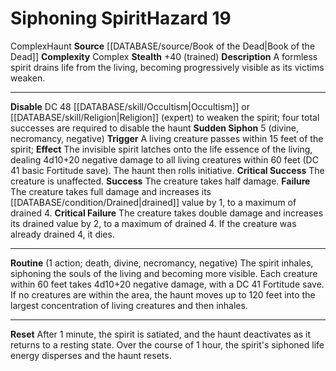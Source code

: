 ﻿---
complexity: Complex
hazard_type: Haunt
id: '156'
level: '19'
name: Siphoning Spirit
rarity: Common
source: '[[DATABASE/source/Book of the Dead|Book of the Dead]]'
trait:
- '[[DATABASE/trait/Complex|Complex]]'
- '[[DATABASE/trait/Haunt|Haunt]]'
type: Hazard

---
# Siphoning Spirit<span class="item-type">Hazard 19</span>

<span class="item-trait">Complex</span><span class="item-trait">Haunt</span>
**Source** [[DATABASE/source/Book of the Dead|Book of the Dead]]
**Complexity** Complex
**Stealth** +40 (trained)
**Description** A formless spirit drains life from the living, becoming progressively visible as its victims weaken.

---
**Disable** DC 48 [[DATABASE/skill/Occultism|Occultism]] or [[DATABASE/skill/Religion|Religion]] (expert) to weaken the spirit; four total successes are required to disable the haunt
**Sudden Siphon** <span class="action-icon">5</span> (divine, necromancy, negative) **Trigger** A living creature passes within 15 feet of the spirit; **Effect** The invisible spirit latches onto the life essence of the living, dealing 4d10+20 negative damage to all living creatures within 60 feet (DC 41 basic Fortitude save). The haunt then rolls initiative.
**Critical Success** The creature is unaffected.
**Success** The creature takes half damage.
**Failure** The creature takes full damage and increases its [[DATABASE/condition/Drained|drained]] value by 1, to a maximum of drained 4.
**Critical Failure** The creature takes double damage and increases its drained value by 2, to a maximum of drained 4. If the creature was already drained 4, it dies.

---
**Routine** (1 action; death, divine, necromancy, negative) The spirit inhales, siphoning the souls of the living and becoming more visible. Each creature within 60 feet takes 4d10+20 negative damage, with a DC 41 Fortitude save. If no creatures are within the area, the haunt moves up to 120 feet into the largest concentration of living creatures and then inhales.

---
**Reset** After 1 minute, the spirit is satiated, and the haunt deactivates as it returns to a resting state. Over the course of 1 hour, the spirit's siphoned life energy disperses and the haunt resets.